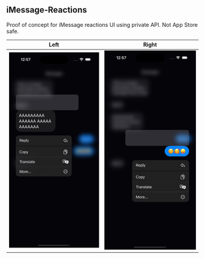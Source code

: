 ## iMessage-Reactions

Proof of concept for iMessage reactions UI using private API. Not App Store safe.

Left | Right
:-:|:-:
![Left](https://github.com/iMinichrispy/iMessage-Reactions/blob/master/Assets/Left.png?raw=true) | ![Right](https://github.com/iMinichrispy/iMessage-Reactions/blob/master/Assets/Right.png?raw=true)
